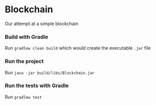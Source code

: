# Blockchain
Our attempt at a simple blockchain

### Build with Gradle
Run `gradlew clean build` which would create the executable `.jar` file

### Run the project
Run `java -jar build/libs/Blockchain.jar`

### Run the tests with Gradle
Run `gradlew test`
